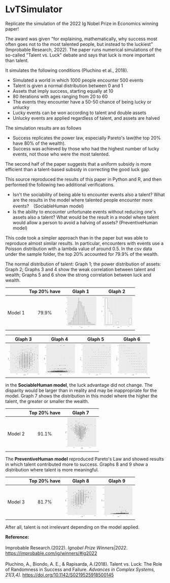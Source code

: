 # LvTSimulator
 Replicate the simulation of the 2022 Ig Nobel Prize in Economics winning paper!

The award was given "for explaining, mathematically, why success most often goes not to the most talented people, but instead to the luckiest" (Improbable Research, 2022). The paper runs numerical simulations of the so-called "Talent vs. Luck" debate and says that luck is more important than talent.

It simulates the following conditions (Pluchino et al., 2018).

+ Simulated a world in which 1000 people encounter 500 events
+ Talent is given a normal distribution between 0 and 1
+ Assets that imply success, starting equally at 10
+ 80 iterations with ages ranging from 20 to 60
+ The events they encounter have a 50-50 chance of being lucky or unlucky
+ Lucky events can be won according to talent and double assets
+ Unlucky events are applied regardless of talent, and assets are halved

The simulation results are as follows
+ Success replicates the power law, especially Pareto's law(the top 20% have 80% of the wealth).
+ Success was achieved by those who had the highest number of lucky events, not those who were the most talented.

The second half of the paper suggests that a uniform subsidy is more efficient than a talent-based subsidy in correcting the good luck gap.

This source reproduced the results of this paper in Python and R, and then performed the following two additional verifications.

+ Isn't the sociability of being able to encounter events also a talent? What are the results in the model where talented people encounter more events?　(SociableHuman model)
+ Is the ability to encounter unfortunate events without reducing one's assets also a talent? What would be the result in a model where talent would allow a person to avoid a halving of assets? (PreventiveHuman model)

This code took a simpler approach than in the paper but was able to reproduce almost similar results. In particular, encounters with events use a Poisson distribution with a lambda value of around 0.5. In the csv data under the sample folder, the top 20% accounted for 79.9% of the wealth.

The normal distribution of talent: Graph 1; the power distribution of assets: Graph 2; Graphs 3 and 4 show the weak correlation between talent and wealth; Graphs 5 and 6 show the strong correlation between luck and wealth.

|| Top 20% have | Glaph 1 | Glaph 2 | 
|:---:|:---:|:---:|:---:|
|Model 1|79.9%|<img src="Sample/plot1.png" alt="attach:Graph 1" width="100"> |<img src="Sample/plot2.png" alt="attach:Graph 2" width="100"> |

| Glaph 3 | Glaph 4 | Glaph 5 | Glaph 6 |
|:---:|:---:|:---:|:---:|
|<img src="Sample/plot3.png" alt="attach:Graph 3" width="100"> |<img src="Sample/plot4.png" alt="attach:Graph 4" width="100">|<img src="Sample/plot5.png" alt="attach:Graph 5" width="100"> |<img src="Sample/plot6.png" alt="attach:Graph 6" width="100"> |

in the <b>SociableHuman model</b>, the luck advantage did not change. The disparity would be larger than in reality and may be inappropriate for the model. Graph 7 shows the distribution in this model where the higher the talent, the greater or smaller the wealth.

|| Top 20% have | Glaph 7 |
|:---:|:---:|:---:|
|Model 2|91.1%|<img src="Sample/plot7.png" alt="attach:Graph 7" width="100">|

The <b>PreventiveHuman model</b> reproduced Pareto's Law and showed results in which talent contributed more to success. Graphs 8 and 9 show a distribution where talent is more meaningful.

|| Top 20% have | Glaph 8 | Glaph 9 |
|:---:|:---:|:---:|:---:|
|Model 3|81.7%|<img src="Sample/plot8.png" alt="attach:Graph 8" width="100">|<img src="Sample/plot9.png" alt="attach:Graph 9" width="100">|

After all, talent is not irrelevant depending on the model applied.

<b>Reference:</b><br><br>
Improbable Research.(2022). <i>Ignobel Prize Winners|2022</i>. https://improbable.com/ig/winners/#ig2022<br><br>
Pluchino, A., Biondo, A. E., & Rapisarda, A.(2018). Talent vs. Luck: The Role of Randomness in Success and Failure. <i>Advances in Complex Systems, 21[3,4]</i>. https://doi.org/10.1142/S0219525918500145